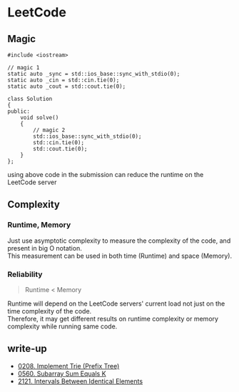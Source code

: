 # LeetCode

## Magic

```
#include <iostream>

// magic 1
static auto _sync = std::ios_base::sync_with_stdio(0);
static auto _cin = std::cin.tie(0);
static auto _cout = std::cout.tie(0);

class Solution
{
public:
    void solve()
    {
        // magic 2
        std::ios_base::sync_with_stdio(0);
        std::cin.tie(0);
        std::cout.tie(0);
    }
};
```

using above code in the submission can reduce the runtime on the LeetCode server

## Complexity

### Runtime, Memory

Just use asymptotic complexity to measure the complexity of the code, and present in big O notation. \
This measurement can be used in both time (Runtime) and space (Memory).

### Reliability

> Runtime < Memory

Runtime will depend on the LeetCode servers' current load not just on the time complexity of the code. \
Therefore, it may get different results on runtime complexity or memory complexity while running same code.

## write-up

- [0208. Implement Trie (Prefix Tree)](../src/0208.%20Implement%20Trie%20(Prefix%20Tree)/readme.md)
- [0560. Subarray Sum Equals K](../src/0560.%20Subarray%20Sum%20Equals%20K/readme.md)
- [2121. Intervals Between Identical Elements](../src/2121.%20Intervals%20Between%20Identical%20Elements/readme.md)
